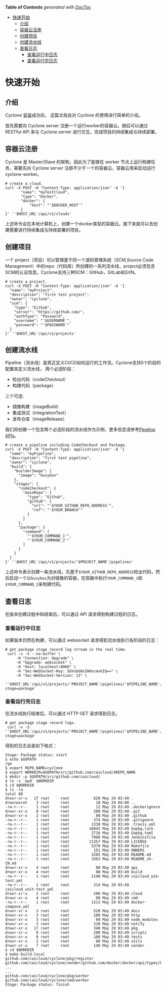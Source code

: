 <!-- START doctoc generated TOC please keep comment here to allow auto update -->
<!-- DON'T EDIT THIS SECTION, INSTEAD RE-RUN doctoc TO UPDATE -->
**Table of Contents**  *generated with [DocToc](https://github.com/thlorenz/doctoc)*

- [快速开始](#%E5%BF%AB%E9%80%9F%E5%BC%80%E5%A7%8B)
  - [介绍](#%E4%BB%8B%E7%BB%8D)
  - [容器云注册](#%E5%AE%B9%E5%99%A8%E4%BA%91%E6%B3%A8%E5%86%8C)
  - [创建项目](#%E5%88%9B%E5%BB%BA%E9%A1%B9%E7%9B%AE)
  - [创建流水线](#%E5%88%9B%E5%BB%BA%E6%B5%81%E6%B0%B4%E7%BA%BF)
  - [查看日志](#%E6%9F%A5%E7%9C%8B%E6%97%A5%E5%BF%97)
    - [查看运行中日志](#%E6%9F%A5%E7%9C%8B%E8%BF%90%E8%A1%8C%E4%B8%AD%E6%97%A5%E5%BF%97)
    - [查看运行完日志](#%E6%9F%A5%E7%9C%8B%E8%BF%90%E8%A1%8C%E5%AE%8C%E6%97%A5%E5%BF%97)

<!-- END doctoc generated TOC please keep comment here to allow auto update -->

# 快速开始

## 介绍

Cyclone [安装](./setup_zh-CN.md)成功后，
这篇文档会对 Cyclone 的使用进行简单的介绍。

首先需要向 Cyclone server 注册一个运行worker的容器云。随后可以通过 RESTful API 来与 Cyclone server 进行交互，完成项目的持续集成与持续部署。

## 容器云注册

Cyclone 是 Master/Slave 的架构，因此为了能够在 worker 节点上运行构建任务，需要先向 Cyclone server 注册不少于一个的容器云，容器云用来启动运行cyclone-worker。

```shell
# create a cloud.
curl -X POST -H "Content-Type: application/json" -d '{
       "name": "myTestCloud",
       "type": "Docker",
       "docker": {
           "host": "'$DOCKER_HOST'"
       }
}' ''$HOST_URL'/api/v1/clouds'
```

上述命令会在本地计算机上，创建一个docker类型的容器云。接下来就可以去创建需要进行持续集成与持续部署的项目。

## 创建项目

一个 project（项目）可以管理基于同一个源码管理系统（SCM,Source Code Management）中的repo（代码库）所创建的一系列流水线，project必须包含SCM的认证信息。Cyclone支持三种SCM：GitHub，GitLab和SVN。

```shell
# create a project.
curl -X POST -H "Content-Type: application/json" -d '{
  "name": "myProject",
  "description": "first test project",
  "owner": "cyclone",
  "scm": {
    "type": "Github",
    "server": "https://github.com/",
    "authType": "Password",
    "username": "'$USERNAME'",
    "password": "'$PASSWORD'"
  }
}' ''$HOST_URL'/api/v1/projects'
```

## 创建流水线

Pipeline（流水线）是真正定义CI/CD如何运行的工作流。Cyclone支持5个阶段的配置来定义流水线，
两个必选阶段：
 - 检出代码（codeCheckout）
 - 构建代码（package）

三个可选:
 - 镜像构建（imageBuild）
 - 集成测试（integrationTest）
 - 发布仓库（imageRelease）

我们将创建一个包含两个必选阶段的流水线作为示例，更多信息请参考[Pipeline APIs](./api/v1/api.md#pipeline-apis)。
```shell
# create a pipeline including CodeCheckout and Package.
curl -X POST -H "Content-Type: application/json" -d '{
  "name": "myPipeline",
  "description": "first test pipeline",
  "owner": "cyclone",
  "build": {
    "builderImage": {
      "image": "busybox"
    },
    "stages": {
      "codeCheckout": {
        "mainRepo": {
          "type": "Github",
          "github": {
            "url": "'$YOUR_GITHUB_REPO_ADDRESS'",
            "ref": "'$YOUR_BRANCH'"
          }
        }
      },
      "package": {
        "command": [
          "'$YOUR_COMMAND_1'",
          "'$YOUR_COMMAND_2'"
        ]
      }
    }
  }
}' ''$HOST_URL'/api/v1/projects/'$PROJECT_NAME'/pipelines'
```

上述命令表示创建一条流水线，先基于`$YOUR_GITHUB_REPO_ADDRESS`检出代码，然后启动一个以`busybox`为对镜像的容器，在容器中执行`YOUR_COMMAND_1`和`$YOUR_COMMAND_2`来构建代码。

## 查看日志

在版本创建过程中和结束后，可以通过 API 请求得到构建过程的日志。

### 查看运行中日志
如果版本仍然在构建，可以通过 websocket 请求得到流水线执行各阶段的日志：

```
# get package stage record log stream in the real time.
 curl -v -S --no-buffer \
     -H "Connection: Upgrade" \
     -H "Upgrade: websocket" \
     -H "Host: localhost:8080" \
     -H "Sec-WebSocket-Key: SGVsbG8sIHdvcmxkIQ==" \
     -H "Sec-WebSocket-Version: 13" \
 ''$HOST_URL'/api/v1/projects/'PROJECT_NAME'/pipelines/'$PIPELINE_NAME'/records/'$RECORD_ID'/logstream?stage=package'
```

### 查看运行完日志

在流水线执行结束后，可以通过 HTTP GET 请求得到日志。

```shell
# get package stage record logs.
 curl -v -S ''$HOST_URL'/api/v1/projects/'PROJECT_NAME'/pipelines/'$PIPELINE_NAME'/records/'$RECORD_ID'/logs?stage=package'
```

得到的日志会是如下格式：

```text
Stage: Package status: start
$ echo $GOPATH
/go
$ export REPO_NAME=cyclone
$ export WORKDIR=$GOPATH/src/github.com/caicloud/$REPO_NAME
$ mkdir -p $GOPATH/src/github.com/caicloud/
$ ln -s `pwd` $WORKDIR
$ cd $WORKDIR
$ ls -la
total 88
drwxr-xr-x   17 root     root           620 May 29 03:49 .
drwxrwxrwt    3 root     root            18 May 29 04:00 ..
-rw-r--r--    1 root     root            12 May 29 03:49 .dockerignore
drwxr-xr-x    8 root     root           280 May 29 03:49 .git
drwxr-xr-x    2 root     root            80 May 29 03:49 .github
-rw-r--r--    1 root     root           374 May 29 03:49 .gitignore
-rw-r--r--    1 root     root          1338 May 29 03:49 .travis.yml
-rw-r--r--    1 root     root         16843 May 29 03:49 Gopkg.lock
-rw-r--r--    1 root     root          2716 May 29 03:49 Gopkg.toml
-rw-r--r--    1 root     root          7960 May 29 03:49 Jenkinsfile
-rw-r--r--    1 root     root         11357 May 29 03:49 LICENSE
-rw-r--r--    1 root     root          5370 May 29 03:49 Makefile
-rw-r--r--    1 root     root           151 May 29 03:49 OWNERS
-rw-r--r--    1 root     root          3285 May 29 03:49 README.md
-rw-r--r--    1 root     root          3363 May 29 03:49 README_zh-CN.md
drwxr-xr-x    4 root     root            80 May 29 03:49 api
drwxr-xr-x    4 root     root            80 May 29 03:49 build
-rw-r--r--    1 root     root          2140 May 29 03:49 caicloud_e2e-test.yml
-rw-r--r--    1 root     root           314 May 29 03:49 caicloud_unit-test.yml
drwxr-xr-x    2 root     root           200 May 29 03:49 cloud
drwxr-xr-x    4 root     root            80 May 29 03:49 cmd
-rw-r--r--    1 root     root          1313 May 29 03:49 docker-compose.yml
drwxr-xr-x    3 root     root           520 May 29 03:49 docs
drwxr-xr-x    3 root     root           100 May 29 03:49 http
drwxr-xr-x    3 root     root            60 May 29 03:49 node_modules
drwxr-xr-x    3 root     root           120 May 29 03:49 notify
drwxr-xr-x   17 root     root           340 May 29 03:49 pkg
drwxr-xr-x    8 root     root           280 May 29 03:49 scripts
drwxr-xr-x    8 root     root           180 May 29 03:49 tests
drwxr-xr-x    2 root     root            80 May 29 03:49 utils
drwxr-xr-x    7 root     root           140 May 29 03:49 vendor
$ cd $WORKDIR
$ make build-local
github.com/caicloud/cyclone/pkg/register
github.com/caicloud/cyclone/vendor/github.com/docker/docker/api/types/blkiodev
...
...
github.com/caicloud/cyclone/pkg/worker
github.com/caicloud/cyclone/cmd/worker
Stage: Package status: finish
```
